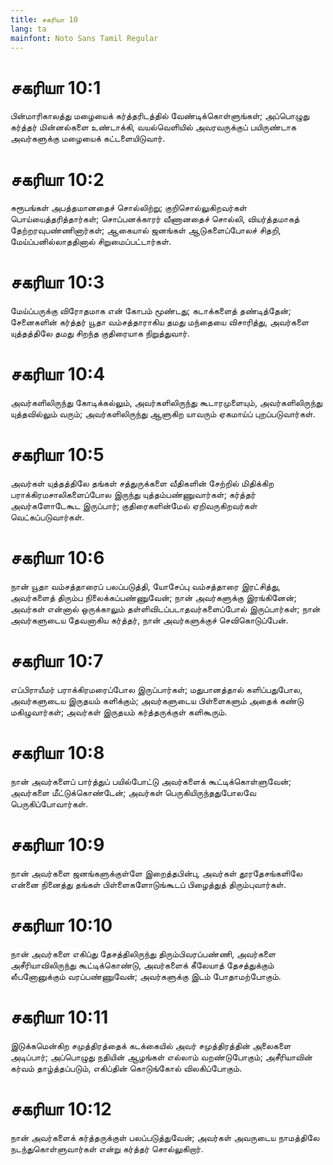 ```yaml
---
title: சகரியா 10
lang: ta
mainfont: Noto Sans Tamil Regular
---
```


# சகரியா 10:1

பின்மாரிகாலத்து மழையைக் கர்த்தரிடத்தில் வேண்டிக்கொள்ளுங்கள்; அப்பொழுது கர்த்தர் மின்னல்களை உண்டாக்கி, வயல்வெளியில் அவரவருக்குப் பயிருண்டாக அவர்களுக்கு மழையைக் கட்டளையிடுவார்.

# சகரியா 10:2

சுரூபங்கள் அபத்தமானதைச் சொல்லிற்று; குறிசொல்லுகிறவர்கள் பொய்யைத்தரித்தார்கள்; சொப்பனக்காரர் வீணானதைச் சொல்லி, வியர்த்தமாகத் தேற்றரவுபண்ணினார்கள்; ஆகையால் ஜனங்கள் ஆடுகளைப்போலச் சிதறி, மேய்ப்பனில்லாததினால் சிறுமைப்பட்டார்கள்.

# சகரியா 10:3

மேய்ப்பருக்கு விரோதமாக என் கோபம் மூண்டது; கடாக்களைத் தண்டித்தேன்; சேனைகளின் கர்த்தர் யூதா வம்சத்தாராகிய தமது மந்தையை விசாரித்து, அவர்களை யுத்தத்திலே தமது சிறந்த குதிரையாக நிறுத்துவார்.

# சகரியா 10:4

அவர்களிலிருந்து கோடிக்கல்லும், அவர்களிலிருந்து கூடாரமுளையும், அவர்களிலிருந்து யுத்தவில்லும் வரும்; அவர்களிலிருந்து ஆளுகிற யாவரும் ஏகமாய்ப் புறப்படுவார்கள்.

# சகரியா 10:5

அவர்கள் யுத்தத்திலே தங்கள் சத்துருக்களை வீதிகளின் சேற்றில் மிதிக்கிற பராக்கிரமசாலிகளைப்போல இருந்து யுத்தம்பண்ணுவார்கள்; கர்த்தர் அவர்களோடேகூட இருப்பார்; குதிரைகளின்மேல் ஏறிவருகிறவர்கள் வெட்கப்படுவார்கள்.

# சகரியா 10:6

நான் யூதா வம்சத்தாரைப் பலப்படுத்தி, யோசேப்பு வம்சத்தாரை இரட்சித்து, அவர்களைத் திரும்ப நிலைக்கப்பண்ணுவேன்; நான் அவர்களுக்கு இரங்கினேன்; அவர்கள் என்னால் ஒருக்காலும் தள்ளிவிடப்படாதவர்களைப்போல் இருப்பார்கள்; நான் அவர்களுடைய தேவனாகிய கர்த்தர், நான் அவர்களுக்குச் செவிகொடுப்பேன்.

# சகரியா 10:7

எப்பிராயீமர் பராக்கிரமரைப்போல இருப்பார்கள்; மதுபானத்தால் களிப்பதுபோல, அவர்களுடைய இருதயம் களிக்கும்; அவர்களுடைய பிள்ளைகளும் அதைக் கண்டு மகிழுவார்கள்; அவர்கள் இருதயம் கர்த்தருக்குள் களிகூரும்.

# சகரியா 10:8

நான் அவர்களைப் பார்த்துப் பயில்போட்டு அவர்களைக் கூட்டிக்கொள்ளுவேன்; அவர்களை மீட்டுக்கொண்டேன்; அவர்கள் பெருகியிருந்ததுபோலவே பெருகிப்போவார்கள்.

# சகரியா 10:9

நான் அவர்களை ஜனங்களுக்குள்ளே இறைத்தபின்பு, அவர்கள் தூரதேசங்களிலே என்னை நினைத்து தங்கள் பிள்ளைகளோடுங்கூடப் பிழைத்துத் திரும்புவார்கள்.

# சகரியா 10:10

நான் அவர்களை எகிப்து தேசத்திலிருந்து திரும்பிவரப்பண்ணி, அவர்களை அசீரியாவிலிருந்து கூட்டிக்கொண்டு, அவர்களைக் கீலேயாத் தேசத்துக்கும் லீபனோனுக்கும் வரப்பண்ணுவேன்; அவர்களுக்கு இடம் போதாமற்போகும்.

# சகரியா 10:11

இடுக்கமென்கிற சமுத்திரத்தைக் கடக்கையில் அவர் சமுத்திரத்தின் அலைகளை அடிப்பார்; அப்பொழுது நதியின் ஆழங்கள் எல்லாம் வறண்டுபோகும்; அசீரியாவின் கர்வம் தாழ்த்தப்படும், எகிப்தின் கொடுங்கோல் விலகிப்போகும்.

# சகரியா 10:12

நான் அவர்களைக் கர்த்தருக்குள் பலப்படுத்துவேன்; அவர்கள் அவருடைய நாமத்திலே நடந்துகொள்ளுவார்கள் என்று கர்த்தர் சொல்லுகிறார்.

